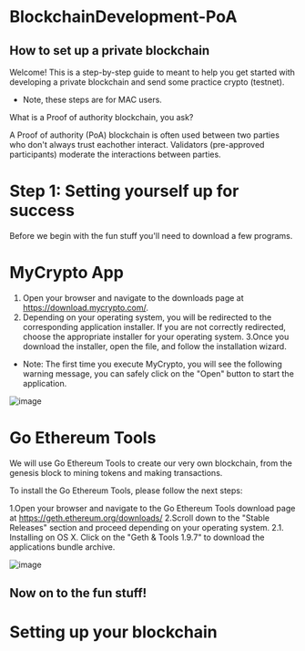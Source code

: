 # BlockchainDevelopment-PoA
## How to set up a private blockchain 

Welcome! This is a step-by-step guide to meant to help you get started with developing a private blockchain and send some practice crypto (testnet). 
* Note, these steps are for MAC users. 

What is a Proof of authority blockchain, you ask? 

A Proof of authority (PoA) blockchain is often used between two parties who don't always trust eachother interact. Validators (pre-approved participants) moderate the interactions between parties.

# Step 1: Setting yourself up for success 

Before we begin with the fun stuff you'll need to download a few programs.

# MyCrypto App 

1. Open your browser and navigate to the downloads page at https://download.mycrypto.com/.
2. Depending on your operating system, you will be redirected to the corresponding application installer. If you are not correctly redirected, choose the appropriate installer for your operating system.
3.Once you download the installer, open the file, and follow the installation wizard. 

* Note: The first time you execute MyCrypto, you will see the following warning message, you can safely click on the "Open" button to start the application.

![image](https://user-images.githubusercontent.com/73208140/117089062-67638200-ad22-11eb-9914-fd9219572b06.png)

# Go Ethereum Tools

We will use Go Ethereum Tools to create our very own blockchain, from the genesis block to mining tokens and making transactions.

To install the Go Ethereum Tools, please follow the next steps:

1.Open your browser and navigate to the Go Ethereum Tools download page at https://geth.ethereum.org/downloads/
2.Scroll down to the "Stable Releases" section and proceed depending on your operating system.
2.1. Installing on OS X. Click on the "Geth & Tools 1.9.7" to download the applications bundle archive.

![image](https://user-images.githubusercontent.com/73208140/117090196-ad6e1500-ad25-11eb-9c43-b2f69e363c76.png)

## Now on to the fun stuff! 

# Setting up your blockchain



